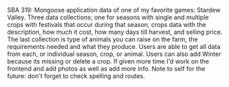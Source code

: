 SBA 319: Mongoose application data of one of my favorite games: Stardew Valley. Three data collections; one for seasons with single and multiple crops with festivals that occur during that season, crops data with the description, how much it cost, how many days till harvest, and selling price. The last collection is type of animals you can raise on the farm, the requirements needed and what they produce. Users are able to get all data from each, or individual season, crop, or animal. Users can also add Winter because its missing or delete a crop. If given more time I'd work on the frontend and add photos as well as add more info. Note to self for the future: don't forget to check spelling and routes.  